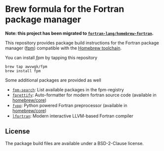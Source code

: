 # Brew formula for the Fortran package manager

**Note: this project has been migrated to [`fortran-lang/homebrew-fortran`](https://github.com/fortran-lang/homebrew-fpm).** 

This repository provides package build instructions for the Fortran package manager ([fpm](https://github.com/fortran-lang/fpm)) compatible with the [Homebrew toolchain](https://brew.sh).

You can install *fpm* by tapping this repository

```
brew tap awvwgk/fpm
brew install fpm
```

Some additional packages are provided as well

- [`fpm-search`](https://github.com/urbanjost/fpm-search): List available packages in the fpm-registry
- [`fprettify`](https://github.com/pseewald/fprettify): Auto-formatter for modern fortran source code (available in [homebrew/core](https://formulae.brew.sh/formula/fprettify))
- [`fypp`](https://fypp.readthedocs.org): Python powered Fortran preprocessor (available in [homebrew/core](https://formulae.brew.sh/formula/fypp))
- [`lfortran`](https://lfortran.org): Modern interactive LLVM-based Fortran compiler


## License

The package build files are available under a BSD-2-Clause license.
